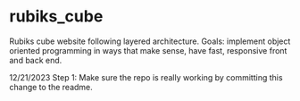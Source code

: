 # rubiks_cube
Rubiks cube website following layered architecture. Goals: implement object oriented programming in ways that make sense, have fast, responsive front and back end.

12/21/2023
Step 1: Make sure the repo is really working by committing this change to the readme.